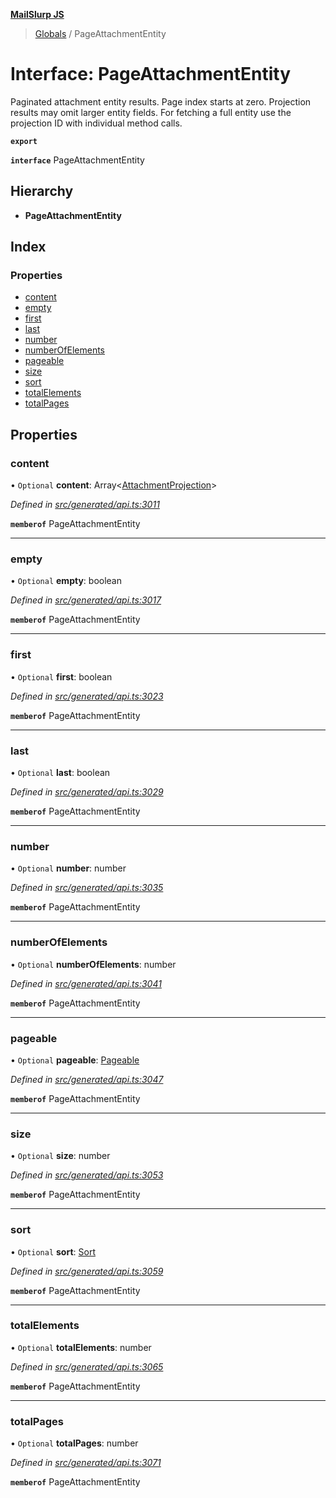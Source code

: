 **[MailSlurp JS](../README.md)**

> [Globals](../README.md) / PageAttachmentEntity

# Interface: PageAttachmentEntity

Paginated attachment entity results. Page index starts at zero. Projection results may omit larger entity fields. For fetching a full entity use the projection ID with individual method calls.

**`export`** 

**`interface`** PageAttachmentEntity

## Hierarchy

* **PageAttachmentEntity**

## Index

### Properties

* [content](pageattachmententity.md#content)
* [empty](pageattachmententity.md#empty)
* [first](pageattachmententity.md#first)
* [last](pageattachmententity.md#last)
* [number](pageattachmententity.md#number)
* [numberOfElements](pageattachmententity.md#numberofelements)
* [pageable](pageattachmententity.md#pageable)
* [size](pageattachmententity.md#size)
* [sort](pageattachmententity.md#sort)
* [totalElements](pageattachmententity.md#totalelements)
* [totalPages](pageattachmententity.md#totalpages)

## Properties

### content

• `Optional` **content**: Array\<[AttachmentProjection](attachmentprojection.md)>

*Defined in [src/generated/api.ts:3011](https://github.com/mailslurp/mailslurp-client/blob/5a4fc29/src/generated/api.ts#L3011)*

**`memberof`** PageAttachmentEntity

___

### empty

• `Optional` **empty**: boolean

*Defined in [src/generated/api.ts:3017](https://github.com/mailslurp/mailslurp-client/blob/5a4fc29/src/generated/api.ts#L3017)*

**`memberof`** PageAttachmentEntity

___

### first

• `Optional` **first**: boolean

*Defined in [src/generated/api.ts:3023](https://github.com/mailslurp/mailslurp-client/blob/5a4fc29/src/generated/api.ts#L3023)*

**`memberof`** PageAttachmentEntity

___

### last

• `Optional` **last**: boolean

*Defined in [src/generated/api.ts:3029](https://github.com/mailslurp/mailslurp-client/blob/5a4fc29/src/generated/api.ts#L3029)*

**`memberof`** PageAttachmentEntity

___

### number

• `Optional` **number**: number

*Defined in [src/generated/api.ts:3035](https://github.com/mailslurp/mailslurp-client/blob/5a4fc29/src/generated/api.ts#L3035)*

**`memberof`** PageAttachmentEntity

___

### numberOfElements

• `Optional` **numberOfElements**: number

*Defined in [src/generated/api.ts:3041](https://github.com/mailslurp/mailslurp-client/blob/5a4fc29/src/generated/api.ts#L3041)*

**`memberof`** PageAttachmentEntity

___

### pageable

• `Optional` **pageable**: [Pageable](pageable.md)

*Defined in [src/generated/api.ts:3047](https://github.com/mailslurp/mailslurp-client/blob/5a4fc29/src/generated/api.ts#L3047)*

**`memberof`** PageAttachmentEntity

___

### size

• `Optional` **size**: number

*Defined in [src/generated/api.ts:3053](https://github.com/mailslurp/mailslurp-client/blob/5a4fc29/src/generated/api.ts#L3053)*

**`memberof`** PageAttachmentEntity

___

### sort

• `Optional` **sort**: [Sort](sort.md)

*Defined in [src/generated/api.ts:3059](https://github.com/mailslurp/mailslurp-client/blob/5a4fc29/src/generated/api.ts#L3059)*

**`memberof`** PageAttachmentEntity

___

### totalElements

• `Optional` **totalElements**: number

*Defined in [src/generated/api.ts:3065](https://github.com/mailslurp/mailslurp-client/blob/5a4fc29/src/generated/api.ts#L3065)*

**`memberof`** PageAttachmentEntity

___

### totalPages

• `Optional` **totalPages**: number

*Defined in [src/generated/api.ts:3071](https://github.com/mailslurp/mailslurp-client/blob/5a4fc29/src/generated/api.ts#L3071)*

**`memberof`** PageAttachmentEntity

